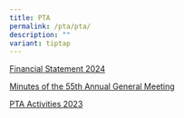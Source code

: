 ```yaml
---
title: PTA
permalink: /pta/pta/
description: ""
variant: tiptap
---
```

<p></p>
<p><a href="/files/Statement_of_Accounts___2024.pdf" rel="noopener nofollow" target="_blank">Financial Statement 2024</a>
</p>
<p><a href="/files/Minutes_of_the_55th_Annual_General_Meeting_held_on_Saturday_17_February_2024.pdf" rel="noopener nofollow" target="_blank">Minutes of the 55th Annual General Meeting</a>
</p>
<p><a href="/files/2024_PTA_ACTIVITIES.pdf" rel="noopener nofollow" target="_blank">PTA Activities 2023</a>
</p>
<p></p>